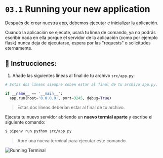 # `03.1` Running your new application

Después de crear nuestra app, debemos ejecutar e inicializar la aplicación.

Cuando la aplicación se ejecute, usará tu línea de comando, ya no podrás escribir nada en ella porque el servidor de la aplicación (como por ejemplo flask) nunca deja de ejecutarse, espera por las "requests" o solicitudes eternamente.

## 📝 Instrucciones:

1. Añade las siguientes líneas al final de tu archivo `src/app.py`:

```python
# Estas dos líneas siempre seben estar al final de tu archivo app.py.

if __name__ == '__main__':
  app.run(host='0.0.0.0', port=3245, debug=True)
```

> Estas dos líneas deberían estar al final de tu archivo.

Ejecuta tu nuevo servidor abriendo un **nuevo termial aparte** y escribe el siguiente comando:

```bash
$ pipenv run python src/app.py
```

> Abre una nueva terminal para ejecutar este comando.

![Running Terminal](../../assets/running-flask-app.gif?raw=true)
